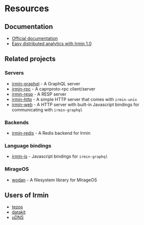 # Resources

## Documentation

- [Official documentation](https://mirage.github.io/irmin/)
- [Easy distributed analytics with Irmin 1.0](https://mirage.io/blog/irmin-1.0)

## Related projects

### Servers

- [irmin-graphql](https://github.com/andreas/irmin-graphql) - A GraphQL server
- [irmin-rpc](https://github.com/zshipko/irmin-rpc) - A capnproto-rpc client/server
- [irmin-resp](https://github.com/zshipko/irmin-resp) - A RESP server
- [irmin-http](https://github.com/mirage/irmin) - A simple HTTP server that comes with `irmin-unix`
- [irmin-web](https://github.com/zshipko/irmin-web) - A HTTP server with built-in Javascript bindings for communicating with `irmin-graphql`

### Backends

- [irmin-redis](https://github.com/zshipko/irmin-redis) - A Redis backend for Irmin

### Language bindings

- [irmin-js](https://github.com/zshipko/irmin-js) - Javascript bindings for `irmin-graphql`

### MirageOS

- [wodan](https://github.com/g2p/wodan) - A filesystem library for MirageOS

## Users of Irmin

- [tezos](https://tezos.com)
- [datakit](https://github.com/moby/datakit)
- [µDNS](https://github.com/roburio/udns)

